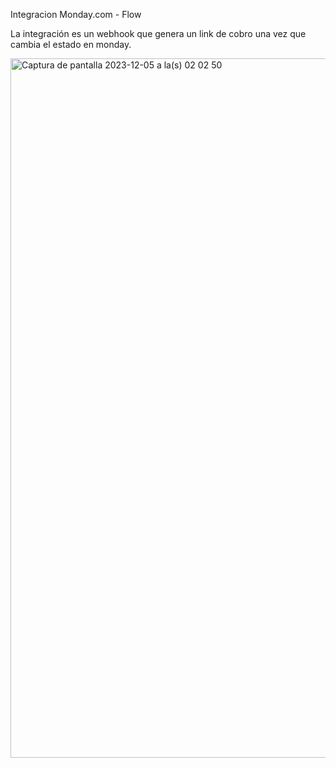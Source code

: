 Integracion Monday.com - Flow

La integración es un webhook que genera un link de cobro una vez que cambia el estado en monday.

<img width="1119" alt="Captura de pantalla 2023-12-05 a la(s) 02 02 50" src="https://github.com/ecostabal/monday.com-flow/assets/111137039/fd1763bf-1b76-45cc-99c1-323cd6795496">

